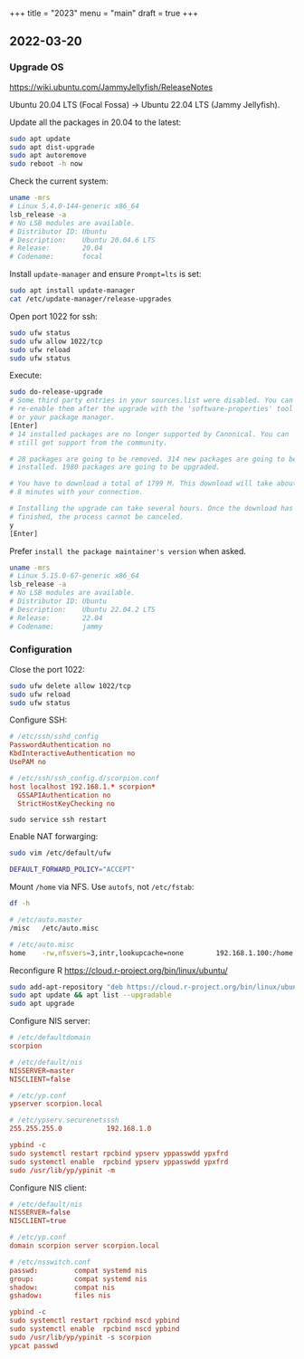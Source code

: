 +++
title = "2023"
menu = "main"
draft = true
+++

## 2022-03-20

### Upgrade OS

<https://wiki.ubuntu.com/JammyJellyfish/ReleaseNotes>

Ubuntu 20.04 LTS (Focal Fossa) → Ubuntu 22.04 LTS (Jammy Jellyfish).

Update all the packages in 20.04 to the latest:
```sh
sudo apt update
sudo apt dist-upgrade
sudo apt autoremove
sudo reboot -h now
```

Check the current system:
```sh
uname -mrs
# Linux 5.4.0-144-generic x86_64
lsb_release -a
# No LSB modules are available.
# Distributor ID: Ubuntu
# Description:    Ubuntu 20.04.6 LTS
# Release:        20.04
# Codename:       focal
```

Install `update-manager` and ensure `Prompt=lts` is set:
```sh
sudo apt install update-manager
cat /etc/update-manager/release-upgrades
```

Open port 1022 for ssh:
```sh
sudo ufw status
sudo ufw allow 1022/tcp
sudo ufw reload
sudo ufw status
```

Execute:
```sh
sudo do-release-upgrade
# Some third party entries in your sources.list were disabled. You can
# re-enable them after the upgrade with the 'software-properties' tool
# or your package manager.
[Enter]
# 14 installed packages are no longer supported by Canonical. You can
# still get support from the community.

# 28 packages are going to be removed. 314 new packages are going to be
# installed. 1980 packages are going to be upgraded.

# You have to download a total of 1799 M. This download will take about
# 8 minutes with your connection.

# Installing the upgrade can take several hours. Once the download has
# finished, the process cannot be canceled.
y
[Enter]
```

Prefer `install the package maintainer's version` when asked.

```sh
uname -mrs
# Linux 5.15.0-67-generic x86_64
lsb_release -a
# No LSB modules are available.
# Distributor ID: Ubuntu
# Description:    Ubuntu 22.04.2 LTS
# Release:        22.04
# Codename:       jammy
```


### Configuration

Close the port 1022:
```sh
sudo ufw delete allow 1022/tcp
sudo ufw reload
sudo ufw status
```

Configure SSH:
```conf
# /etc/ssh/sshd_config
PasswordAuthentication no
KbdInteractiveAuthentication no
UsePAM no

# /etc/ssh/ssh_config.d/scorpion.conf
host localhost 192.168.1.* scorpion*
  GSSAPIAuthentication no
  StrictHostKeyChecking no
```
`sudo service ssh restart`

Enable NAT forwarging:
```sh
sudo vim /etc/default/ufw

DEFAULT_FORWARD_POLICY="ACCEPT"
```

Mount `/home` via NFS. Use `autofs`, not `/etc/fstab`:
```sh
df -h

# /etc/auto.master
/misc   /etc/auto.misc

# /etc/auto.misc
home    -rw,nfsvers=3,intr,lookupcache=none        192.168.1.100:/home
```

Reconfigure R <https://cloud.r-project.org/bin/linux/ubuntu/>
```sh
sudo add-apt-repository "deb https://cloud.r-project.org/bin/linux/ubuntu $(lsb_release -cs)-cran40/"
sudo apt update && apt list --upgradable
sudo apt upgrade
```

Configure NIS server:
```conf
# /etc/defaultdomain
scorpion

# /etc/default/nis
NISSERVER=master
NISCLIENT=false

# /etc/yp.conf
ypserver scorpion.local

# /etc/ypserv.securenetsssh
255.255.255.0           192.168.1.0

ypbind -c
sudo systemctl restart rpcbind ypserv yppasswdd ypxfrd
sudo systemctl enable  rpcbind ypserv yppasswdd ypxfrd
sudo /usr/lib/yp/ypinit -m
```

Configure NIS client:
```conf
# /etc/default/nis
NISSERVER=false
NISCLIENT=true

# /etc/yp.conf
domain scorpion server scorpion.local

# /etc/nsswitch.conf
passwd:         compat systemd nis
group:          compat systemd nis
shadow:         compat nis
gshadow:        files nis

ypbind -c
sudo systemctl restart rpcbind nscd ypbind
sudo systemctl enable  rpcbind nscd ypbind
sudo /usr/lib/yp/ypinit -s scorpion
ypcat passwd
```
